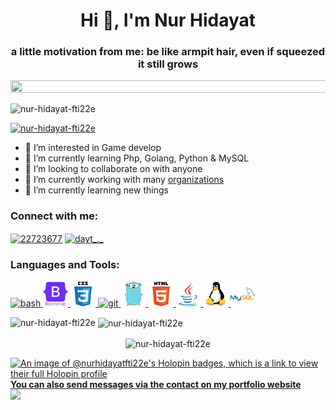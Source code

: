<h1 align="center">Hi 👋, I'm Nur Hidayat</h1>
<h3 align="center">a little motivation from me: be like armpit hair, even if squeezed it still grows</h3>

<img src="[https://media.tenor.com/VRtIQ2z88F8AAAAC/anime-smile.gif](https://i.pinimg.com/736x/6e/e6/38/6ee6383139f9b52dd7bba02deee2c1c8.jpg)" width="900" height="80%">

<p align="left"> <img src="https://komarev.com/ghpvc/?username=nur-hidayat-fti22e&label=Profile%20views&color=0e75b6&style=flat" alt="nur-hidayat-fti22e" /> </p>

<p align="left"> <a href="https://github.com/ryo-ma/github-profile-trophy"><img src="https://github-profile-trophy.vercel.app/?username=nur-hidayat-fti22e" alt="nur-hidayat-fti22e" /></a> </p>

- 👀 I’m interested in Game develop
- 🌱 I’m currently learning Php, Golang, Python & MySQL
- 💞️ I’m looking to collaborate on with anyone
- 🔭 I’m currently working with many [organizations](https://coconut.or.id/contact)
- 🌱 I’m currently learning new things

<h3 align="left">Connect with me:</h3>
<p align="left">
<a href="https://stackoverflow.com/users/22723677" target="blank"><img align="center" src="https://raw.githubusercontent.com/rahuldkjain/github-profile-readme-generator/master/src/images/icons/Social/stack-overflow.svg" alt="22723677" height="30" width="40" /></a>
<a href="https://instagram.com/dayt_._" target="blank"><img align="center" src="https://raw.githubusercontent.com/rahuldkjain/github-profile-readme-generator/master/src/images/icons/Social/instagram.svg" alt="dayt_._" height="30" width="40" /></a>
</p>

<h3 align="left">Languages and Tools:</h3>
<p align="left"> <a href="https://www.gnu.org/software/bash/" target="_blank" rel="noreferrer"> <img src="https://www.vectorlogo.zone/logos/gnu_bash/gnu_bash-icon.svg" alt="bash" width="40" height="40"/> </a> <a href="https://getbootstrap.com" target="_blank" rel="noreferrer"> <img src="https://raw.githubusercontent.com/devicons/devicon/master/icons/bootstrap/bootstrap-plain-wordmark.svg" alt="bootstrap" width="40" height="40"/> </a> <a href="https://www.w3schools.com/css/" target="_blank" rel="noreferrer"> <img src="https://raw.githubusercontent.com/devicons/devicon/master/icons/css3/css3-original-wordmark.svg" alt="css3" width="40" height="40"/> </a> <a href="https://git-scm.com/" target="_blank" rel="noreferrer"> <img src="https://www.vectorlogo.zone/logos/git-scm/git-scm-icon.svg" alt="git" width="40" height="40"/> </a> <a href="https://golang.org" target="_blank" rel="noreferrer"> <img src="https://raw.githubusercontent.com/devicons/devicon/master/icons/go/go-original.svg" alt="go" width="40" height="40"/> </a> <a href="https://www.w3.org/html/" target="_blank" rel="noreferrer"> <img src="https://raw.githubusercontent.com/devicons/devicon/master/icons/html5/html5-original-wordmark.svg" alt="html5" width="40" height="40"/> </a> <a href="https://www.java.com" target="_blank" rel="noreferrer"> <img src="https://raw.githubusercontent.com/devicons/devicon/master/icons/java/java-original.svg" alt="java" width="40" height="40"/> </a> <a href="https://www.linux.org/" target="_blank" rel="noreferrer"> <img src="https://raw.githubusercontent.com/devicons/devicon/master/icons/linux/linux-original.svg" alt="linux" width="40" height="40"/> </a> <a href="https://www.mysql.com/" target="_blank" rel="noreferrer"> <img src="https://raw.githubusercontent.com/devicons/devicon/master/icons/mysql/mysql-original-wordmark.svg" alt="mysql" width="40" height="40"/> </a> </p>

<p><img align="left" src="https://github-readme-stats.vercel.app/api/top-langs?username=nur-hidayat-fti22e&show_icons=true&locale=en&layout=compact" alt="nur-hidayat-fti22e" /></p>

<p>&nbsp;<img align="center" src="https://github-readme-stats.vercel.app/api?username=nur-hidayat-fti22e&show_icons=true&locale=en" alt="nur-hidayat-fti22e" /></p>

<p align="center"><img align="center" src="https://github-readme-streak-stats.herokuapp.com/?user=nur-hidayat-fti22e&" alt="nur-hidayat-fti22e" /></p>

<!-- <h2> <img src="https://user-images.githubusercontent.com/65858180/137293079-2440dbff-e887-4b1d-802c-49d49dcfd664.gif" width="30" /> Hi,There! <img src="https://user-images.githubusercontent.com/65858180/137293369-94c631b6-8a17-4256-927a-070da186734c.gif" width="30" /> I Am Horizon </h2>

hello my name is Hori, I come from earth, just contact by phone,, I'm here to survive

a little motivation from me:
be like armpit hair, even if squeezed it still grows




- 👋 Hi, I’m @Nur-Hidayat-FTI22E
- 📫 How to reach me: [Instagram](https://www.instagram.com/dayt_._/)


-->
  [![An image of @nurhidayatfti22e's Holopin badges, which is a link to view their full Holopin profile](https://holopin.me/nurhidayatfti22e)](https://holopin.io/@nurhidayatfti22e)
  <br>
<b>[You can also send messages via the contact on my portfolio website](https://myporto-nur-hidayat.vercel.app/)</b>
  <br>
<img src="https://github.com/MishManners/MishManners/blob/master/MishManners%20Room%20animated.gif?raw=true">
